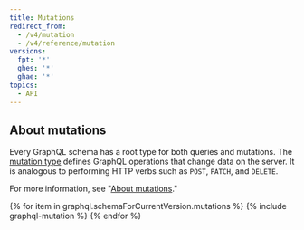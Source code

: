 ```yaml
---
title: Mutations
redirect_from:
  - /v4/mutation
  - /v4/reference/mutation
versions:
  fpt: '*'
  ghes: '*'
  ghae: '*'
topics:
  - API
---
```


## About mutations

Every GraphQL schema has a root type for both queries and mutations. The [mutation type](https://graphql.github.io/graphql-spec/June2018/#sec-Type-System) defines GraphQL operations that change data on the server. It is analogous to performing HTTP verbs such as `POST`, `PATCH`, and `DELETE`.

For more information, see "[About mutations](/graphql/guides/forming-calls-with-graphql#about-mutations)."

{% for item in graphql.schemaForCurrentVersion.mutations %}
  {% include graphql-mutation %}
{% endfor %}
